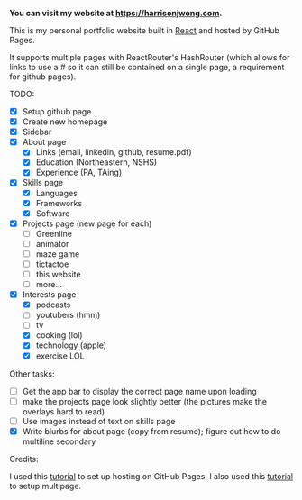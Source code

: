 **You can visit my website at https://harrisonjwong.com.**

This is my personal portfolio website built in [React](https://reactjs.org) and hosted by GitHub Pages.

It supports multiple pages with ReactRouter's HashRouter (which allows for links to use a # so it can still be contained on a single page, a requirement for github pages).

TODO:

- [x] Setup github page
- [x] Create new homepage
- [x] Sidebar
- [x] About page
  - [x] Links (email, linkedin, github, resume.pdf)
  - [x] Education (Northeastern, NSHS)
  - [x] Experience (PA, TAing)
- [x] Skills page
  - [x] Languages
  - [x] Frameworks
  - [x] Software
- [x] Projects page (new page for each)
  - [ ] Greenline
  - [ ] animator
  - [ ] maze game
  - [ ] tictactoe
  - [ ] this website
  - [ ] more...
- [x] Interests page
  - [x] podcasts
  - [ ] youtubers (hmm)
  - [ ] tv
  - [x] cooking (lol)
  - [x] technology (apple)
  - [x] exercise LOL

Other tasks:

- [ ] Get the app bar to display the correct page name upon loading
- [ ] make the projects page look slightly better (the pictures make the overlays hard to read)
- [ ] Use images instead of text on skills page
- [x] Write blurbs for about page (copy from resume); figure out how to do multiline secondary

Credits:

I used this [tutorial](https://github.com/gitname/react-gh-pages) to set up hosting on GitHub Pages.
I also used this [tutorial](https://blog.pshrmn.com/simple-react-router-v4-tutorial/) to setup multipage.
